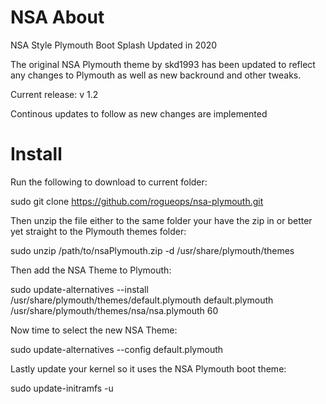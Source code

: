 # NSA About
NSA Style Plymouth Boot Splash Updated in 2020

The original NSA Plymouth theme by skd1993 has been updated
to reflect any changes to Plymouth as well as new backround
and other tweaks.

Current release: v 1.2

Continous updates to follow as new changes are implemented

# Install
Run the following to download to current folder:

sudo git clone https://github.com/rogueops/nsa-plymouth.git

Then unzip the file either to the same folder your have the zip
in or better yet straight to the Plymouth themes folder:

sudo unzip /path/to/nsaPlymouth.zip -d /usr/share/plymouth/themes

Then add the NSA Theme to Plymouth:

sudo update-alternatives --install /usr/share/plymouth/themes/default.plymouth default.plymouth /usr/share/plymouth/themes/nsa/nsa.plymouth 60

Now time to select the new NSA Theme:

sudo update-alternatives --config default.plymouth

Lastly update your kernel so it uses the NSA Plymouth boot theme:

sudo update-initramfs -u
